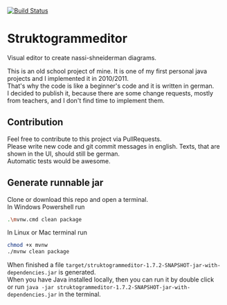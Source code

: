 [![Build Status](https://travis-ci.org/kekru/struktogrammeditor.svg?branch=master)](https://travis-ci.org/kekru/struktogrammeditor)  
# Struktogrammeditor
Visual editor to create nassi-shneiderman diagrams.

This is an old school project of mine. It is one of my first personal java projects and I implemented it in 2010/2011.  
That's why the code is like a beginner's code and it is written in german.  
I decided to publish it, because there are some change requests, mostly from teachers, and I don't find time to implement them.

## Contribution  
Feel free to contribute to this project via PullRequests.  
Please write new code and git commit messages in english. Texts, that are shown in the UI, should still be german.  
Automatic tests would be awesome.

## Generate runnable jar  
Clone or download this repo and open a terminal.  
In Windows Powershell run  
```bash
.\mvnw.cmd clean package
```

In Linux or Mac terminal run  
```bash
chmod +x mvnw
./mvnw clean package
```

When finished a file `target/struktogrammeditor-1.7.2-SNAPSHOT-jar-with-dependencies.jar` is generated.  
When you have Java installed locally, then you can run it by double click   
or run `java -jar struktogrammeditor-1.7.2-SNAPSHOT-jar-with-dependencies.jar` in the terminal.   
